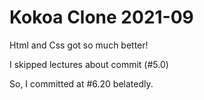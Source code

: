 # Kokoa Clone 2021-09

Html and Css got so much better!

I skipped lectures about commit (#5.0)

So, I committed at #6.20 belatedly.
